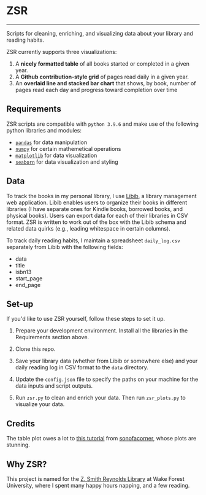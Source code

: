 # ZSR
---

Scripts for cleaning, enriching, and visualizing data about your library and reading habits.

ZSR currently supports three visualizations:
1. A **nicely formatted table** of all books started or completed in a given year.
2. A **Github contribution-style grid** of pages read daily in a given year.
3. An **overlaid line and stacked bar chart** that shows, by book, number of pages read each day and progress toward completion over time

## Requirements

ZSR scripts are compatible with `python 3.9.6` and make use of the following python libraries and modules:

* [`pandas`](https://pandas.pydata.org/) for data manipulation
* [`numpy`](https://numpy.org/) for certain mathemetical operations 
* [`matplotlib`](https://matplotlib.org/) for data visualization
* [`seaborn`](https://seaborn.pydata.org/) for data visualization and styling

## Data

To track the books in my personal library, I use [Libib](https://www.libib.com/), a library management web application. Libib enables users to organize their books in different libraries (I have separate ones for Kindle books, borrowed books, and physical books). Users can export data for each of their libraries in CSV format. ZSR is written to work out of the box with the Libib schema and related data quirks (e.g., leading whitespace in certain columns).

To track daily reading habits, I maintain a spreadsheet `daily_log.csv` separately from Libib with the following fields:
* data
* title
* isbn13
* start_page
* end_page

## Set-up

If you'd like to use ZSR yourself, follow these steps to set it up.

1. Prepare your development environment. Install all the libraries in the Requirements section above.

2. Clone this repo.

3. Save your library data (whether from Libib or somewhere else) and your daily reading log in CSV format to the `data` directory.

4. Update the `config.json` file to specify the paths on your machine for the data inputs and script outputs.

5. Run `zsr.py` to clean and enrich your data. Then run `zsr_plots.py` to visualize your data.

## Credits

The table plot owes a lot to [this tutorial](https://www.sonofacorner.com/beautiful-tables/) from [sonofacorner](https://github.com/sonofacorner), whose plots are stunning.

## Why ZSR?

This project is named for the [Z. Smith Reynolds Library](https://zsr.wfu.edu/) at Wake Forest University, where I spent many happy hours napping, and a few reading.
